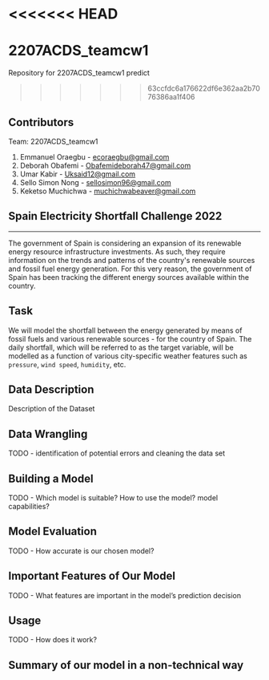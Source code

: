 <<<<<<< HEAD
=======
# 2207ACDS_teamcw1
Repository for 2207ACDS_teamcw1 predict
>>>>>>> 63ccfdc6a176622df6e362aa2b7076386aa1f406
## Contributors
Team: 2207ACDS_teamcw1
1. Emmanuel Oraegbu - ecoraegbu@gmail.com
2. Deborah Obafemi - Obafemideborah47@gmail.com
3. Umar Kabir - Uksaid12@gmail.com
4. Sello Simon Nong - sellosimon96@gmail.com
5. Keketso Muchichwa - muchichwabeaver@gmail.com

## Spain Electricity Shortfall Challenge 2022
***
The government of Spain is considering an expansion of its renewable energy resource infrastructure investments. As such, they require information on the trends and patterns of the country's renewable sources and fossil fuel energy generation. For this very reason, the government of Spain has been tracking the different energy sources available within the country.

## Task
We will model the shortfall between the energy generated by means of fossil fuels and various renewable sources - for the country of Spain. The daily shortfall, which will be referred to as the target variable, will be modelled as a function of various city-specific weather features such as `pressure`, `wind speed`, `humidity`, etc.

## Data Description
Description of the Dataset

## Data Wrangling
TODO - identification of potential errors and cleaning the data set

## Building a Model
TODO - Which model is suitable? How to use the model? model capabilities?

## Model Evaluation
TODO - How accurate is our chosen model? 

## Important Features of Our Model
TODO - What features are important in the model’s prediction decision

## Usage
TODO - How does it work?

## Summary of our model in a non-technical way

